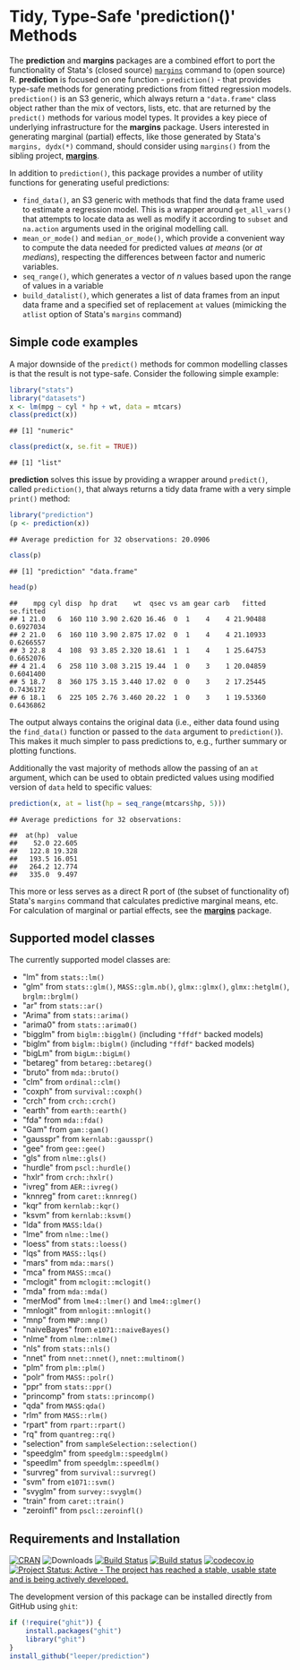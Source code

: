 
Tidy, Type-Safe 'prediction()' Methods
======================================

The **prediction** and **margins** packages are a combined effort to port the functionality of Stata's (closed source) [`margins`](http://www.stata.com/help.cgi?margins) command to (open source) R. **prediction** is focused on one function - `prediction()` - that provides type-safe methods for generating predictions from fitted regression models. `prediction()` is an S3 generic, which always return a `"data.frame"` class object rather than the mix of vectors, lists, etc. that are returned by the `predict()` methods for various model types. It provides a key piece of underlying infrastructure for the **margins** package. Users interested in generating marginal (partial) effects, like those generated by Stata's `margins, dydx(*)` command, should consider using `margins()` from the sibling project, [**margins**](https://cran.r-project.org/package=margins).

In addition to `prediction()`, this package provides a number of utility functions for generating useful predictions:

-   `find_data()`, an S3 generic with methods that find the data frame used to estimate a regression model. This is a wrapper around `get_all_vars()` that attempts to locate data as well as modify it according to `subset` and `na.action` arguments used in the original modelling call.
-   `mean_or_mode()` and `median_or_mode()`, which provide a convenient way to compute the data needed for predicted values *at means* (or *at medians*), respecting the differences between factor and numeric variables.
-   `seq_range()`, which generates a vector of *n* values based upon the range of values in a variable
-   `build_datalist()`, which generates a list of data frames from an input data frame and a specified set of replacement `at` values (mimicking the `atlist` option of Stata's `margins` command)

Simple code examples
--------------------

A major downside of the `predict()` methods for common modelling classes is that the result is not type-safe. Consider the following simple example:

``` r
library("stats")
library("datasets")
x <- lm(mpg ~ cyl * hp + wt, data = mtcars)
class(predict(x))
```

    ## [1] "numeric"

``` r
class(predict(x, se.fit = TRUE))
```

    ## [1] "list"

**prediction** solves this issue by providing a wrapper around `predict()`, called `prediction()`, that always returns a tidy data frame with a very simple `print()` method:

``` r
library("prediction")
(p <- prediction(x))
```

    ## Average prediction for 32 observations: 20.0906

``` r
class(p)
```

    ## [1] "prediction" "data.frame"

``` r
head(p)
```

    ##    mpg cyl disp  hp drat    wt  qsec vs am gear carb   fitted se.fitted
    ## 1 21.0   6  160 110 3.90 2.620 16.46  0  1    4    4 21.90488 0.6927034
    ## 2 21.0   6  160 110 3.90 2.875 17.02  0  1    4    4 21.10933 0.6266557
    ## 3 22.8   4  108  93 3.85 2.320 18.61  1  1    4    1 25.64753 0.6652076
    ## 4 21.4   6  258 110 3.08 3.215 19.44  1  0    3    1 20.04859 0.6041400
    ## 5 18.7   8  360 175 3.15 3.440 17.02  0  0    3    2 17.25445 0.7436172
    ## 6 18.1   6  225 105 2.76 3.460 20.22  1  0    3    1 19.53360 0.6436862

The output always contains the original data (i.e., either data found using the `find_data()` function or passed to the `data` argument to `prediction()`). This makes it much simpler to pass predictions to, e.g., further summary or plotting functions.

Additionally the vast majority of methods allow the passing of an `at` argument, which can be used to obtain predicted values using modified version of `data` held to specific values:

``` r
prediction(x, at = list(hp = seq_range(mtcars$hp, 5)))
```

    ## Average predictions for 32 observations:

    ##  at(hp)  value
    ##    52.0 22.605
    ##   122.8 19.328
    ##   193.5 16.051
    ##   264.2 12.774
    ##   335.0  9.497

This more or less serves as a direct R port of (the subset of functionality of) Stata's `margins` command that calculates predictive marginal means, etc. For calculation of marginal or partial effects, see the [**margins**](https://cran.r-project.org/package=margins) package.

Supported model classes
-----------------------

The currently supported model classes are:

-   "lm" from `stats::lm()`
-   "glm" from `stats::glm()`, `MASS::glm.nb()`, `glmx::glmx()`, `glmx::hetglm()`, `brglm::brglm()`
-   "ar" from `stats::ar()`
-   "Arima" from `stats::arima()`
-   "arima0" from `stats::arima0()`
-   "bigglm" from `biglm::bigglm()` (including `"ffdf"` backed models)
-   "biglm" from `biglm::biglm()` (including `"ffdf"` backed models)
-   "bigLm" from `bigLm::bigLm()`
-   "betareg" from `betareg::betareg()`
-   "bruto" from `mda::bruto()`
-   "clm" from `ordinal::clm()`
-   "coxph" from `survival::coxph()`
-   "crch" from `crch::crch()`
-   "earth" from `earth::earth()`
-   "fda" from `mda::fda()`
-   "Gam" from `gam::gam()`
-   "gausspr" from `kernlab::gausspr()`
-   "gee" from `gee::gee()`
-   "gls" from `nlme::gls()`
-   "hurdle" from `pscl::hurdle()`
-   "hxlr" from `crch::hxlr()`
-   "ivreg" from `AER::ivreg()`
-   "knnreg" from `caret::knnreg()`
-   "kqr" from `kernlab::kqr()`
-   "ksvm" from `kernlab::ksvm()`
-   "lda" from `MASS:lda()`
-   "lme" from `nlme::lme()`
-   "loess" from `stats::loess()`
-   "lqs" from `MASS::lqs()`
-   "mars" from `mda::mars()`
-   "mca" from `MASS::mca()`
-   "mclogit" from `mclogit::mclogit()`
-   "mda" from `mda::mda()`
-   "merMod" from `lme4::lmer()` and `lme4::glmer()`
-   "mnlogit" from `mnlogit::mnlogit()`
-   "mnp" from `MNP::mnp()`
-   "naiveBayes" from `e1071::naiveBayes()`
-   "nlme" from `nlme::nlme()`
-   "nls" from `stats::nls()`
-   "nnet" from `nnet::nnet()`, `nnet::multinom()`
-   "plm" from `plm::plm()`
-   "polr" from `MASS::polr()`
-   "ppr" from `stats::ppr()`
-   "princomp" from `stats::princomp()`
-   "qda" from `MASS:qda()`
-   "rlm" from `MASS::rlm()`
-   "rpart" from `rpart::rpart()`
-   "rq" from `quantreg::rq()`
-   "selection" from `sampleSelection::selection()`
-   "speedglm" from `speedglm::speedglm()`
-   "speedlm" from `speedglm::speedlm()`
-   "survreg" from `survival::survreg()`
-   "svm" from `e1071::svm()`
-   "svyglm" from `survey::svyglm()`
-   "train" from `caret::train()`
-   "zeroinfl" from `pscl::zeroinfl()`

Requirements and Installation
-----------------------------

[![CRAN](http://www.r-pkg.org/badges/version/prediction)](https://cran.r-project.org/package=prediction) ![Downloads](http://cranlogs.r-pkg.org/badges/prediction) [![Build Status](https://travis-ci.org/leeper/prediction.svg?branch=master)](https://travis-ci.org/leeper/prediction) [![Build status](https://ci.appveyor.com/api/projects/status/a4tebeoa98cq07gy/branch/master?svg=true)](https://ci.appveyor.com/project/leeper/prediction/branch/master) [![codecov.io](http://codecov.io/github/leeper/prediction/coverage.svg?branch=master)](http://codecov.io/github/leeper/prediction?branch=master) [![Project Status: Active - The project has reached a stable, usable state and is being actively developed.](http://www.repostatus.org/badges/latest/active.svg)](http://www.repostatus.org/#active)

The development version of this package can be installed directly from GitHub using `ghit`:

``` r
if (!require("ghit")) {
    install.packages("ghit")
    library("ghit")
}
install_github("leeper/prediction")
```
